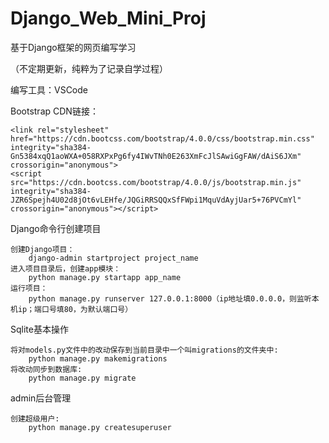 # Django_Web_Mini_Proj
基于Django框架的网页编写学习

（不定期更新，纯粹为了记录自学过程）

编写工具：VSCode

Bootstrap CDN链接：

    <link rel="stylesheet" href="https://cdn.bootcss.com/bootstrap/4.0.0/css/bootstrap.min.css" integrity="sha384-Gn5384xqQ1aoWXA+058RXPxPg6fy4IWvTNh0E263XmFcJlSAwiGgFAW/dAiS6JXm" crossorigin="anonymous">
    <script src="https://cdn.bootcss.com/bootstrap/4.0.0/js/bootstrap.min.js" integrity="sha384-JZR6Spejh4U02d8jOt6vLEHfe/JQGiRRSQQxSfFWpi1MquVdAyjUar5+76PVCmYl" crossorigin="anonymous"></script>

Django命令行创建项目

	创建Django项目：
		django-admin startproject project_name
	进入项目目录后，创建app模块：
		python manage.py startapp app_name
	运行项目：
		python manage.py runserver 127.0.0.1:8000（ip地址填0.0.0.0，则监听本机ip；端口号填80，为默认端口号）

Sqlite基本操作

	将对models.py文件中的改动保存到当前目录中一个叫migrations的文件夹中:
		python manage.py makemigrations
	将改动同步到数据库:
		python manage.py migrate

admin后台管理

	创建超级用户:
		python manage.py createsuperuser
